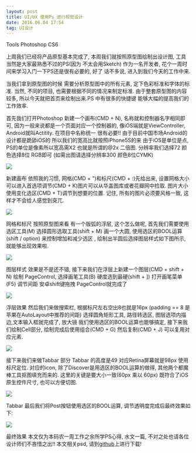 ```yaml
---
layout: post
title: UI/UX 使用Ps 进行视觉设计
date: 2016.06.04 17:54
tag: UI设计
---
```


Tools Photoshop CS6

上周我们已经将产品原型基本完成了, 本周我们就按照原型图绘制出设计图, 工具当然是大家最熟悉不过的PS(因为 不太会用Sketch) 作为一名开发者, 花个一周时间来学习入门一下PS还是很有必要的,  好了 话不多说, 进入到我们今天的工作中来.

当我们拿到原型图的时候 需要分析原型图中的所有元素, 定下色彩标准和字体的标准. 当然, 不同的项目, 也需要根据不同的情况来制定标准. 由于整套原型图的内容较多, 所以今天就把首页来绘制出来.PS 中有很多的快捷键 能够大幅的提高我们的工作效率.

首先我们打开Photoshop 新建一个画布(CMD + N), 名称就和控制器名字相同即可, 因为一般来说都是一个页面对应一个控制器的, 像iOS端就是ViewController, Android就叫Actitity. 在项目中名称统一 很有必要!! 由于目前中国市场Android的设计都是跪舔iOS的 所以我们的宽高比就按照iPhone5S的来 由于iOS是单位是点, PS的单位是像素所以宽高需X2 也就是所谓的@2x 二倍图. 分辨率我们选择72 颜色选择8位 RGB即可 (如需出图请选择分辨率300 颜色8位CYMK)

![](http://upload-images.jianshu.io/upload_images/1229762-dde06f511a0244b6.png?imageMogr2/auto-orient/strip%7CimageView2/2/w/1240)


新建画布
依照我的习惯, 网格(CMD + ")和标尺(CMD + :)先给出来, 设置网格大小可以进入首选项调节(CMD + K)图片可以从华盖图库或者花瓣网中捡取. 图片大小使用变化选区(CMD + T)调节到想要的位置. 记住, 所有的图片必须要风格一致, 这样才不会给人感觉到突兀.

![](http://upload-images.jianshu.io/upload_images/1229762-b534fc6dd1dd2500.png?imageMogr2/auto-orient/strip%7CimageView2/2/w/1240)


网格和标尺
按照原型图来看 有一个版弧的浮层, 这个怎么做呢, 首先我们需要使用选区工具(M) 选择圆形选取工具(shift + M) 画一个大圆, 使用选区的BOOL运算(shift / option) 来控制增加和减少选区 , 绘制出半圆后选择图层样式如下图所示, 就能够出现效果啦.

![](http://upload-images.jianshu.io/upload_images/1229762-8006092ce5b3527d.png?imageMogr2/auto-orient/strip%7CimageView2/2/w/1240)

图层样式
效果是不是还不错, 接下来我们在浮层上新建一个图层(CMD + shift + N) 绘制 PageControl, 选择画笔工具(B) 硬度选到最硬(shift + ]) 打开画笔菜单(F5) 调节间距 安卓shift键拖拽 PageControl就完成了

![](http://upload-images.jianshu.io/upload_images/1229762-b1fe5f603fede603.png?imageMogr2/auto-orient/strip%7CimageView2/2/w/1240)


浮层效果
然后我们来做搜索栏, 根据标尺左右空出8也就是16px (padding == 8 是苹果在AutoLayout中推荐的间距) 选择圆角矩形工具, 路径转选区, 图层选项内描边,文本输入框就完成了, 放大镜 我们使用选区的BOOL运算也能够搞定, 接下来我们绘制Cell部分, 绘制完成后使用组合(CMD + G) 然后复制(CMD + J) 可以复用对应元素.

![](http://upload-images.jianshu.io/upload_images/1229762-8c78808f985152d9.png?imageMogr2/auto-orient/strip%7CimageView2/2/w/1240)

接下来我们来做Tabbar 部分 Tabbar 的高度是49 对应Retina屏幕就是98px 使用标尺定位. 对应的icon, 除了Discover是用选区的BOOL运算的做得, 其他两个都魔棒工具抠图填充而来的.  这里的关键是要大小一致(60px 乘以 60px) 既符合了iOS原生控件尺寸, 也可以方便切图.

![](http://upload-images.jianshu.io/upload_images/1229762-f4bf302b5072e130.png?imageMogr2/auto-orient/strip%7CimageView2/2/w/1240)

Tabbar
最后我们将Post按钮使用选区的BOOL运算, 调节透明度完成后最终效果如下:

![](http://upload-images.jianshu.io/upload_images/1229762-7c345c07d2077795.png?imageMogr2/auto-orient/strip%7CimageView2/2/w/1240)

最终效果
本文仅为本码农一周工作之余所学PS心得,  水文一篇, 不对之处也请各位设计师们不吝惜之出!! 本文相关psd, 请到[github](https://github.com/coderZsq/coderZsq.project.oc)上进行下载!